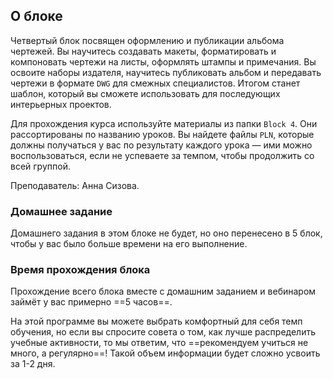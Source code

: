 ## О блоке

Четвертый блок посвящен оформлению и публикации альбома чертежей. Вы научитесь создавать макеты, форматировать и компоновать чертежи на листы, оформлять штампы и примечания. Вы освоите наборы издателя, научитесь публиковать альбом и передавать чертежи в формате `DWG` для смежных специалистов. Итогом станет шаблон, который вы сможете использовать для последующих интерьерных проектов.

Для прохождения курса используйте материалы из папки `Block 4`. Они рассортированы по названию уроков. Вы найдете файлы `PLN`, которые должны получаться у вас по результату каждого урока — ими можно воспользоваться, если не успеваете за темпом, чтобы продолжить со всей группой.

Преподаватель: Анна Сизова.

### Домашнее задание

Домашнего задания в этом блоке не будет, но оно перенесено в 5 блок, чтобы у вас было больше времени на его выполнение.

### Время прохождения блока

Прохождение всего блока вместе с домашним заданием и вебинаром займёт у вас примерно ==5 часов==.

На этой программе вы можете выбрать комфортный для себя темп обучения, но если вы спросите совета о том, как лучше распределить учебные активности, то мы ответим, что ==рекомендуем учиться не много, а регулярно==! Такой объем информации будет сложно усвоить за 1-2 дня.
